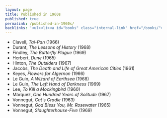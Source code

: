 ```yaml
---
layout: page
title: Published in 1960s
published: true
permalink: /published-in-1960s/
backlinks: '<ul><li><a id="books" class="internal-link" href="/books/">Books</a></li></ul>'
---
```


* Clavell, _Tai-Pan_ (1966) 
* Durant, _The Lessons of History_ (1968) 
* Findley, _The Butterfly Plague_ (1969) 
* Herbert, _Dune_ (1965) 
* Hinton, _The Outsiders_ (1967) 
* Jacobs, _The Death and Life of Great American Cities_ (1961) 
* Keyes, _Flowers for Algernon_ (1966) 
* Le Guin, _A Wizard of Earthsea_ (1968) 
* Le Guin, _The Left Hand of Darkness_ (1969) 
* Lee, _To Kill a Mockingbird_ (1960) 
* Márquez, _One Hundred Years of Solitude_ (1967) 
* Vonnegut, _Cat's Cradle_ (1963) 
* Vonnegut, _God Bless You, Mr. Rosewater_ (1965) 
* Vonnegut, _Slaughterhouse-Five_ (1969) 
